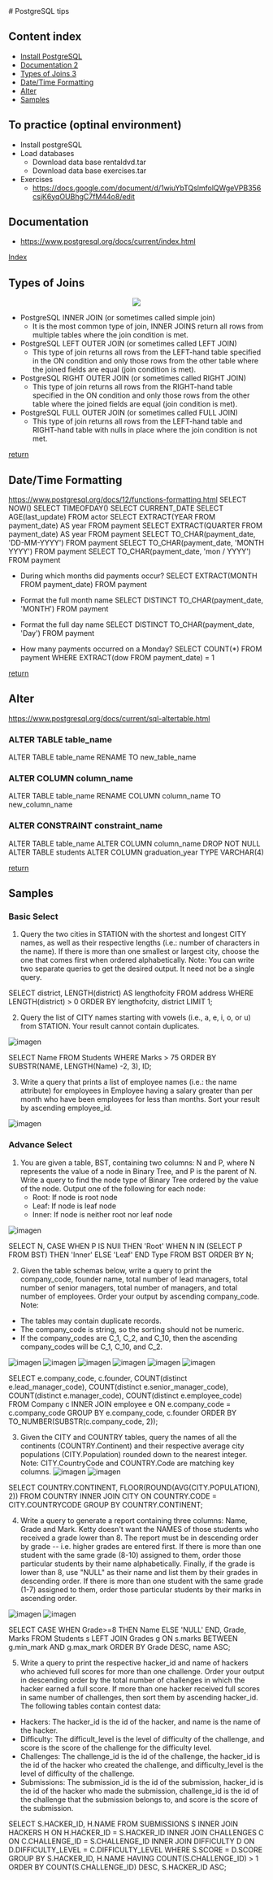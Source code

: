 <a name="top">
# PostgreSQL tips

## Content index
* [Install PostgreSQL](#toPractice)
* [Documentation 2](#documentation)
* [Types of Joins 3](#joins)
* [Date/Time Formatting](#dateTime)   
* [Alter](#alter)   
* [Samples](#sample)   


<a name="toPractice">  

## To practice (optinal environment)
* Install postgreSQL
* Load databases
	* Download data base rentaldvd.tar  
	* Download data base exercises.tar 
* Exercises
	* https://docs.google.com/document/d/1wiuYbTQslmfolQWgeVPB356csjK6yqOUBhgC7fM44o8/edit

<a name="documentation">  
  
## Documentation
* https://www.postgresql.org/docs/current/index.html  

[Index](#top)

<a name="joins">  
  
## Types of Joins
<p align="center">
  <img src="https://user-images.githubusercontent.com/59533087/211632361-3d17caa8-d1a6-4b35-af49-6656485770f8.png">
</p>

* PostgreSQL INNER JOIN (or sometimes called simple join)
  * It is the most common type of join, INNER JOINS return all rows from multiple tables where the join condition is met.
* PostgreSQL LEFT OUTER JOIN (or sometimes called LEFT JOIN)
  * This type of join returns all rows from the LEFT-hand table specified in the ON condition and only those rows from the other table where the joined           fields are equal (join condition is met).
* PostgreSQL RIGHT OUTER JOIN (or sometimes called RIGHT JOIN)
  * This type of join returns all rows from the RIGHT-hand table specified in the ON condition and only those rows from the other table where the joined         fields are equal (join condition is met).
* PostgreSQL FULL OUTER JOIN (or sometimes called FULL JOIN)
  * This type of join returns all rows from the LEFT-hand table and RIGHT-hand table with nulls in place where the join condition is not met.

[return](#top)

<a name="dateTime">  
    
## Date/Time Formatting
https://www.postgresql.org/docs/12/functions-formatting.html
SELECT NOW()
SELECT TIMEOFDAY()
SELECT CURRENT_DATE
SELECT AGE(last_update) FROM actor
SELECT EXTRACT(YEAR FROM payment_date) AS year FROM payment
SELECT EXTRACT(QUARTER FROM payment_date) AS year FROM payment
SELECT TO_CHAR(payment_date, 'DD-MM-YYYY') FROM payment
SELECT TO_CHAR(payment_date, 'MONTH YYYY') FROM payment
SELECT TO_CHAR(payment_date, 'mon / YYYY') FROM payment

* During which months did payments occur?
SELECT EXTRACT(MONTH FROM payment_date) FROM payment

* Format the full month name
SELECT DISTINCT TO_CHAR(payment_date, 'MONTH') FROM payment

* Format the full day name
SELECT DISTINCT TO_CHAR(payment_date, 'Day') FROM payment

* How many payments occurred on a Monday?
SELECT COUNT(*) FROM payment WHERE EXTRACT(dow FROM payment_date) = 1

[return](#top)
  
<a name="alter">  
  
## Alter
https://www.postgresql.org/docs/current/sql-altertable.html
### ALTER TABLE table_name
ALTER TABLE table_name 
RENAME TO new_table_name

### ALTER COLUMN column_name
ALTER TABLE table_name 
RENAME COLUMN column_name TO new_column_name

### ALTER CONSTRAINT constraint_name
ALTER TABLE table_name ALTER COLUMN column_name DROP NOT NULL
ALTER TABLE students ALTER COLUMN graduation_year TYPE VARCHAR(4)

[return](#top)  

<a name="samples">  

## Samples

### Basic Select
1. Query the two cities in STATION with the shortest and longest CITY names, as well as their respective lengths (i.e.: number of characters in the name).
If there is more than one smallest or largest city, choose the one that comes first when ordered alphabetically.
Note: You can write two separate queries to get the desired output. It need not be a single query.  

SELECT district, LENGTH(district) AS lengthofcity FROM address WHERE LENGTH(district) > 0 ORDER BY lengthofcity, district LIMIT 1;   

2. Query the list of CITY names starting with vowels (i.e., a, e, i, o, or u) from STATION. 
Your result cannot contain duplicates.  
	
![imagen](https://user-images.githubusercontent.com/59533087/212293355-6ef46883-c869-4ff7-81fd-036a5830e6af.png)  
		
SELECT Name FROM Students WHERE Marks > 75 ORDER BY SUBSTR(NAME, LENGTH(Name) -2, 3), ID;

3. Write a query that prints a list of employee names (i.e.: the name attribute) for employees in Employee having a salary greater than per month who have been employees for less than months. Sort your result by ascending employee_id.   
	
![imagen](https://user-images.githubusercontent.com/59533087/212309773-450ed6b0-0ccd-45f6-8ac4-7bb13edf6166.png)  
	
### Advance Select

1. You are given a table, BST, containing two columns: N and P, where N represents the value of a node in Binary Tree, and P is the parent of N.
Write a query to find the node type of Binary Tree ordered by the value of the node. Output one of the following for each node:
    * Root: If node is root node
    * Leaf: If node is leaf node
    * Inner: If node is neither root nor leaf node
  
  ![imagen](https://user-images.githubusercontent.com/59533087/212312206-53af267c-c63c-4f90-8c1c-1deb90f2e098.png)

SELECT N,
CASE 
    WHEN P IS NUll THEN 'Root' 
	  WHEN N IN (SELECT P FROM BST) THEN 'Inner' 
    ELSE 'Leaf'
END Type
FROM BST 
ORDER BY N;

2. Given the table schemas below, write a query to print the company_code, founder name, total number of lead managers, total number of senior managers, total number of managers, and total number of employees. Order your output by ascending company_code.
Note:
* The tables may contain duplicate records.
* The company_code is string, so the sorting should not be numeric. 
* If the company_codes are C_1, C_2, and C_10, then the ascending company_codes will be C_1, C_10, and C_2.  
	
![imagen](https://user-images.githubusercontent.com/59533087/212322649-a8e087ab-a263-496b-995f-76872914af74.png)
![imagen](https://user-images.githubusercontent.com/59533087/212323471-7dc86c83-c222-4898-b2be-951ab3351f05.png)
![imagen](https://user-images.githubusercontent.com/59533087/212323697-8ab95702-d94e-476a-98e8-4d5bcc72478e.png)
![imagen](https://user-images.githubusercontent.com/59533087/212323717-faf4d25a-3d28-4e2c-b7d3-9ff55cd07b7c.png)
![imagen](https://user-images.githubusercontent.com/59533087/212323740-1c6fb4e0-2104-43a0-88a8-16daf7e5ed58.png)
![imagen](https://user-images.githubusercontent.com/59533087/212323755-2a964835-4175-4407-93a2-f4bf8832076e.png)  
	 
    
SELECT e.company_code, c.founder, 
COUNT(distinct e.lead_manager_code), 
COUNT(distinct e.senior_manager_code),
COUNT(distinct e.manager_code),
COUNT(distinct e.employee_code)
FROM Company c 
INNER JOIN employee e ON e.company_code = c.company_code
GROUP BY e.company_code, c.founder 
ORDER BY TO_NUMBER(SUBSTR(c.company_code, 2));    
    
3. Given the CITY and COUNTRY tables, query the names of all the continents (COUNTRY.Continent) and their respective average city populations (CITY.Population) rounded down to the nearest integer.  
Note: CITY.CountryCode and COUNTRY.Code are matching key columns.
![imagen](https://user-images.githubusercontent.com/59533087/212357523-333b0035-1bd8-4887-be17-40d69a7da9f9.png)
![imagen](https://user-images.githubusercontent.com/59533087/212357671-883a964a-38c6-4a49-beef-d05ce6f55457.png)

SELECT COUNTRY.CONTINENT, FLOOR(ROUND(AVG(CITY.POPULATION), 2))
FROM COUNTRY INNER JOIN CITY ON COUNTRY.CODE = CITY.COUNTRYCODE
GROUP BY COUNTRY.CONTINENT;

4. Write a query to generate a report containing three columns: Name, Grade and Mark. Ketty doesn't want the NAMES of those students who received a grade lower than 8. The report must be in descending order by grade -- i.e. higher grades are entered first. If there is more than one student with the same grade (8-10) assigned to them, order those particular students by their name alphabetically. Finally, if the grade is lower than 8, use "NULL" as their name and list them by their grades in descending order. If there is more than one student with the same grade (1-7) assigned to them, order those particular students by their marks in ascending order.  
	
![imagen](https://user-images.githubusercontent.com/59533087/212366293-3e245e6f-110c-42c3-ac3d-4ed9301a0022.png)
![imagen](https://user-images.githubusercontent.com/59533087/212366313-aef56aaa-4121-4c74-a763-ee3976d6a919.png)  
	
SELECT CASE WHEN Grade>=8 THEN Name ELSE 'NULL' END, Grade, Marks
FROM Students s LEFT JOIN Grades g
ON s.marks BETWEEN g.min_mark AND g.max_mark
ORDER BY Grade DESC, name ASC;  

5. Write a query to print the respective hacker_id and name of hackers who achieved full scores for more than one challenge. Order your output in descending order by the total number of challenges in which the hacker earned a full score. If more than one hacker received full scores in same number of challenges, then sort them by ascending hacker_id.  
The following tables contain contest data:
* Hackers: The hacker_id is the id of the hacker, and name is the name of the hacker. 
* Difficulty: The difficult_level is the level of difficulty of the challenge, and score is the score of the challenge for the difficulty level. 
* Challenges: The challenge_id is the id of the challenge, the hacker_id is the id of the hacker who created the challenge, and difficulty_level is the level of difficulty of the challenge. 
* Submissions: The submission_id is the id of the submission, hacker_id is the id of the hacker who made the submission, challenge_id is the id of the challenge that the submission belongs to, and score is the score of the submission.  
	
SELECT S.HACKER_ID, H.NAME FROM SUBMISSIONS S 
INNER JOIN HACKERS H ON H.HACKER_ID = S.HACKER_ID
INNER JOIN CHALLENGES C ON C.CHALLENGE_ID = S.CHALLENGE_ID
INNER JOIN DIFFICULTY D ON D.DIFFICULTY_LEVEL = C.DIFFICULTY_LEVEL
WHERE S.SCORE = D.SCORE
GROUP BY S.HACKER_ID, H.NAME
HAVING COUNT(S.CHALLENGE_ID) > 1
ORDER BY COUNT(S.CHALLENGE_ID) DESC,  S.HACKER_ID ASC;  








